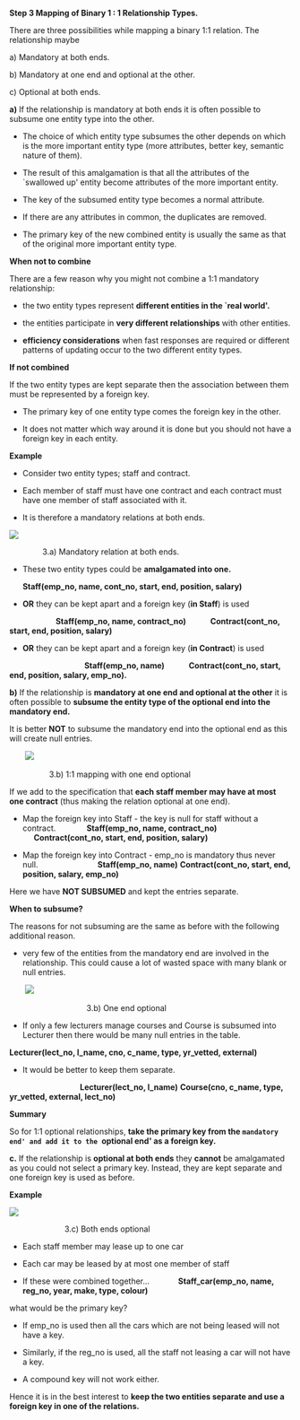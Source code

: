 
**Step 3 Mapping of Binary 1 : 1 Relationship Types.**

There are three possibilities while mapping a binary 1:1 relation. The relationship maybe

a) Mandatory at both ends.

b) Mandatory at one end and optional at the other.

c) Optional at both ends.

**a)** If the relationship is mandatory at both ends it is often possible to subsume one entity type into the other.

* The choice of which entity type subsumes the other depends on which is the more important entity type (more attributes, better key, semantic nature of them).

* The result of this amalgamation is that all the attributes of the `swallowed up' entity become attributes of the more important entity.

* The key of the subsumed entity type becomes a normal attribute.

* If there are any attributes in common, the duplicates are removed.

* The primary key of the new combined entity is usually the same as that of the original more important entity type.

**When not to combine**

There are a few reason why you might not combine a 1:1 mandatory relationship:

* the two entity types represent **different entities in the `real world'.**

* the entities participate in **very different relationships** with other entities.

* **efficiency considerations** when fast responses are required or different patterns of updating occur to the two different entity types.


**If not combined**

If the two entity types are kept separate then the association between them must be represented by a foreign key.

* The primary key of one entity type comes the foreign key in the other.

* It does not matter which way around it is done but you should not have a foreign key in each entity.

**Example**

* Consider two entity types; staff and contract.

* Each member of staff must have one contract and each contract must have one member of staff associated with it.

* It is therefore a mandatory relations at both ends.

<img src ="http://i.imgur.com/8Z4swCS.png">

&nbsp;&nbsp;&nbsp;&nbsp;&nbsp;&nbsp;&nbsp;&nbsp;&nbsp;&nbsp;&nbsp;&nbsp;&nbsp;&nbsp;&nbsp;3.a) Mandatory relation at both ends.

* These two entity types could be **amalgamated into one.**

&nbsp;&nbsp;&nbsp;&nbsp;&nbsp;&nbsp;**Staff(emp_no, name, cont_no, start, end, position, salary)**

* **OR** they can be  kept apart and a foreign key (**in Staff**) is used

&nbsp;&nbsp;&nbsp;&nbsp;&nbsp;&nbsp;&nbsp;&nbsp;&nbsp;&nbsp;&nbsp;&nbsp;&nbsp;&nbsp;&nbsp;&nbsp;&nbsp;&nbsp;&nbsp;&nbsp; **Staff(emp_no, name, contract_no)**
  &nbsp;&nbsp;&nbsp;&nbsp;&nbsp;&nbsp;&nbsp;&nbsp;&nbsp;&nbsp;**Contract(cont_no, start, end, position, salary)**

* **OR** they can be  kept apart and a foreign key (**in Contract**) is used

&nbsp;&nbsp;&nbsp;&nbsp;&nbsp;&nbsp;&nbsp;&nbsp;&nbsp;&nbsp;&nbsp;&nbsp;&nbsp;&nbsp;&nbsp;&nbsp;&nbsp;&nbsp;&nbsp;&nbsp;&nbsp;&nbsp;&nbsp;&nbsp;&nbsp;&nbsp;&nbsp;&nbsp;&nbsp;&nbsp;&nbsp;&nbsp;&nbsp;&nbsp;**Staff(emp_no, name)**
  &nbsp;&nbsp;&nbsp;&nbsp;&nbsp;&nbsp;&nbsp;&nbsp;&nbsp;&nbsp;**Contract(cont_no, start, end, position, salary, emp_no).**

**b)** If the relationship is **mandatory at one end and optional at the other** it is often  possible                                                                   to **subsume the entity type of the optional end into the mandatory end.**

It is better **NOT** to subsume the mandatory end into the optional end as this will create null entries. 

&nbsp;&nbsp;&nbsp;&nbsp;&nbsp;&nbsp;&nbsp;<img src ="http://i.imgur.com/XGSKLvL.png">

&nbsp;&nbsp;&nbsp;&nbsp;&nbsp;&nbsp;&nbsp;&nbsp;&nbsp;&nbsp;&nbsp;&nbsp;&nbsp;&nbsp;&nbsp;&nbsp;&nbsp;&nbsp;3.b) 1:1 mapping with one end optional

If we add to the specification that **each staff member may have at most one contract** (thus making the relation optional at one end). 

* Map the foreign key into Staff - the key is null for staff without a contract.
&nbsp;&nbsp;&nbsp;&nbsp;&nbsp;&nbsp;&nbsp;&nbsp;&nbsp;&nbsp;&nbsp;&nbsp;&nbsp;**Staff(emp_no, name, contract_no)**
  &nbsp;&nbsp;&nbsp;&nbsp;&nbsp;**Contract(cont_no, start, end, position, salary)**

* Map the foreign key into Contract - emp_no is mandatory thus never null.
&nbsp;&nbsp;&nbsp;&nbsp;&nbsp;&nbsp;&nbsp;&nbsp;&nbsp;&nbsp;&nbsp;&nbsp;&nbsp;&nbsp;&nbsp;&nbsp;&nbsp;&nbsp;&nbsp;&nbsp;&nbsp;&nbsp;&nbsp;&nbsp;&nbsp;&nbsp;**Staff(emp_no, name)**
  **Contract(cont_no, start, end, position, salary, emp_no)**

Here we have **NOT SUBSUMED** and kept the entries separate.

**When to subsume?**

The reasons for not subsuming are the same as before with the following additional reason.


* very few of the entities from the mandatory end are involved in the relationship. This could cause a lot of wasted space with many blank or null entries.

&nbsp;&nbsp;&nbsp;&nbsp;&nbsp;&nbsp;&nbsp;<img src ="http://i.imgur.com/77MNlPH.png">


&nbsp;&nbsp;&nbsp;&nbsp;&nbsp;&nbsp;&nbsp;&nbsp;&nbsp;&nbsp;&nbsp;&nbsp;&nbsp;&nbsp;&nbsp;&nbsp;&nbsp;&nbsp;&nbsp;&nbsp;&nbsp;&nbsp;&nbsp;&nbsp;&nbsp;&nbsp;&nbsp;&nbsp;&nbsp;&nbsp;&nbsp;&nbsp;&nbsp;&nbsp;&nbsp;3.b) One end optional

* If only a few lecturers manage courses and Course is subsumed into Lecturer then there would be many null entries in the table.

 **Lecturer(lect_no, l_name, cno, c_name, type, yr_vetted, external)**

* It would be better to keep them separate.

 &nbsp;&nbsp;&nbsp;&nbsp;&nbsp;&nbsp;&nbsp;&nbsp;&nbsp;&nbsp;&nbsp;&nbsp;&nbsp;&nbsp;&nbsp;&nbsp;&nbsp;&nbsp;&nbsp;&nbsp;&nbsp;&nbsp;&nbsp;&nbsp;&nbsp;&nbsp;&nbsp;&nbsp;&nbsp;&nbsp;&nbsp;&nbsp;**Lecturer(lect_no, l_name)**
 **Course(cno, c_name, type, yr_vetted, external, lect_no)**

**Summary**

So for 1:1 optional relationships, **take the primary key from the `mandatory end' and add it to the `optional end' as a foreign key.**

**c.**  If the relationship is **optional at both ends** they **cannot** be amalgamated as you could not select a primary key. Instead, they are kept separate and one foreign key is used as before.

**Example**

<img src ="http://i.imgur.com/5g167MP.png">

&nbsp;&nbsp;&nbsp;&nbsp;&nbsp;&nbsp;&nbsp;&nbsp;&nbsp;&nbsp;&nbsp;&nbsp;&nbsp;&nbsp;&nbsp;&nbsp;&nbsp;&nbsp;&nbsp;&nbsp;&nbsp;&nbsp;&nbsp;&nbsp;&nbsp;3.c) Both ends optional

* Each staff member may lease up to one car

* Each car may be leased by at most one member of staff

* If these were combined together...
&nbsp;&nbsp;&nbsp;&nbsp;&nbsp;&nbsp;&nbsp;&nbsp;&nbsp;&nbsp;&nbsp;&nbsp;**Staff_car(emp_no, name, reg_no, year, make, type, colour)**

what would be the primary key?

* If emp_no is used then all the cars which are not being leased will not have a key.

* Similarly, if the reg_no is used, all the staff not leasing a car will not have a key.

* A compound key will not work either.

Hence it is in the best interest to **keep the two entities separate and use a foreign key in one of the relations.**